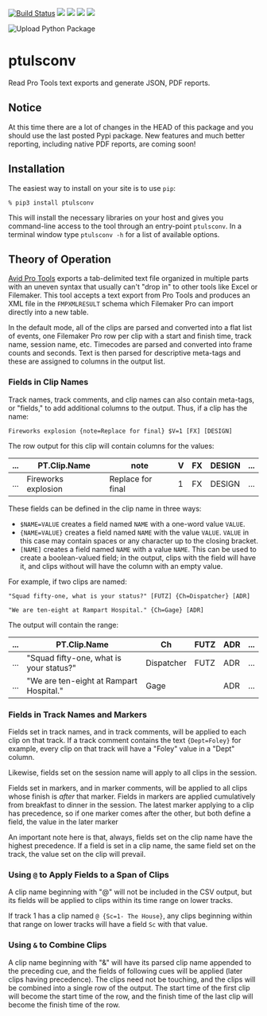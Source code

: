 [![Build Status](https://travis-ci.com/iluvcapra/ptulsconv.svg?branch=master)](https://travis-ci.com/iluvcapra/ptulsconv)
 ![](https://img.shields.io/github/license/iluvcapra/ptulsconv.svg) ![](https://img.shields.io/pypi/pyversions/ptulsconv.svg) [![](https://img.shields.io/pypi/v/ptulsconv.svg)](https://pypi.org/project/ptulsconv/) ![](https://img.shields.io/pypi/wheel/ptulsconv.svg)
 
 ![Upload Python Package](https://github.com/iluvcapra/ptulsconv/workflows/Upload%20Python%20Package/badge.svg)
 
# ptulsconv
Read Pro Tools text exports and generate JSON, PDF reports.

## Notice

At this time there are a lot of changes in the HEAD of this package and you should use the last posted Pypi package.
New features and much better reporting, including native PDF reports, are coming soon!
 
## Installation

The easiest way to install on your site is to use `pip`:

    % pip3 install ptulsconv
    
This will install the necessary libraries on your host and gives you command-line access to the tool through an 
entry-point `ptulsconv`. In a terminal window type `ptulsconv -h` for a list of available options.

## Theory of Operation

[Avid Pro Tools][avp] exports a tab-delimited text file organized in multiple parts with an uneven syntax that usually 
can't "drop in" to other tools like Excel or Filemaker. This tool accepts a text export from Pro Tools and produces an
XML file in the `FMPXMLRESULT` schema which Filemaker Pro can import directly into a new table.

In the default mode, all of the clips are parsed and converted into a flat list of events, one Filemaker Pro row per 
clip with a start and finish time,  track name, session name, etc. Timecodes are parsed and converted into frame counts 
and seconds. Text is then parsed for descriptive meta-tags and these are assigned to columns in the output list.

[avp]: http://www.avid.com/pro-tools

### Fields in Clip Names

Track names, track comments, and clip names can also contain meta-tags, or "fields," to add additional columns to the 
output. Thus, if a clip has the name:

`Fireworks explosion {note=Replace for final} $V=1 [FX] [DESIGN]`

The row output for this clip will contain columns for the values:

|...| PT.Clip.Name| note | V | FX | DESIGN | ...|
|---|------------|------|---|----|--------|----|
|...| Fireworks explosion| Replace for final | 1 | FX | DESIGN | ... |

These fields can be defined in the clip name in three ways:
* `$NAME=VALUE` creates a field named `NAME` with a one-word value `VALUE`.
* `{NAME=VALUE}` creates a field named `NAME` with the value `VALUE`. `VALUE` in this case may contain spaces or any 
    character up to the closing bracket.
* `[NAME]` creates a field named `NAME` with a value `NAME`. This can be used to create a boolean-valued field; in the 
    output, clips with the field will have it, and clips without will have the column with an empty value.

For example, if two clips are named:

`"Squad fifty-one, what is your status?" [FUTZ] {Ch=Dispatcher} [ADR]`

`"We are ten-eight at Rampart Hospital." {Ch=Gage} [ADR]`

The output will contain the range:

|...| PT.Clip.Name| Ch | FUTZ | ADR | ...|
|---|------------|------|---|----|-----|
|...| "Squad fifty-one, what is your status?"| Dispatcher | FUTZ | ADR | ... |
|...| "We are ten-eight at Rampart Hospital."| Gage |  | ADR | ... |


### Fields in Track Names and Markers

Fields set in track names, and in track comments, will be applied to each clip on that track. If a track comment 
contains the text `{Dept=Foley}` for example, every clip on that track will have a "Foley" value in a "Dept" column.

Likewise, fields set on the session name will apply to all clips in the session.

Fields set in markers, and in marker comments, will be applied to all clips whose finish is *after* that marker. Fields
in markers are applied cumulatively from breakfast to dinner in the session. The latest marker applying to a clip has
precedence, so if one marker comes after the other, but both define a field, the value in the later marker

An important note here is that, always, fields set on the clip name have the highest precedence. If a field is set in a clip
name, the same field set on the track, the value set on the clip will prevail.

### Using `@` to Apply Fields to a Span of Clips

A clip name beginning with "@" will not be included in the CSV output, but its fields will be applied to clips within 
its time range on lower tracks.

If track 1 has a clip named `@ {Sc=1- The House}`, any clips beginning within that range on lower tracks will have a 
field `Sc` with that value.

### Using `&` to Combine Clips

A clip name beginning with "&" will have its parsed clip name appended to the preceding cue, and the fields of following 
cues will be applied (later clips having precedence). The clips need not be touching, and the clips will be combined 
into a single row of the output. The start time of the first clip will become the start time of the row, and the finish 
time of the last clip will become the finish time of the row.

